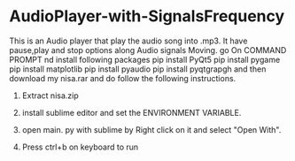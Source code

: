 # AudioPlayer-with-SignalsFrequency
This is an Audio player that play the audio song into .mp3. It have pause,play and stop options along Audio signals Moving.
go On COMMAND PROMPT nd install following packages
pip install PyQt5
pip install pygame
pip install matplotlib
pip install pyaudio
pip install pyqtgrapgh
and then download my nisa.rar and do follow the following instructions.
1. Extract nisa.zip
2. install sublime editor and set the ENVIRONMENT VARIABLE.
3. open main. py with sublime by Right click on it and select "Open With".

4. Press ctrl+b on keyboard to run
